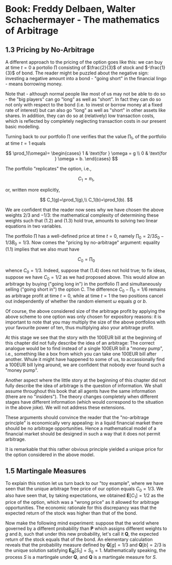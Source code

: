 # Book: Freddy Delbaen, Walter Schachermayer - The mathematics of Arbitrage
## 1.3 Pricing by No-Arbitrage

A different approach to the pricing of the option goes like this: we can buy at time $t=0$ a portolio
$\prod$ consisting of $\frac{2}{3}$ of stock and $-\frac{1}{3}$ of bond. The reader might be puzzled
about the negative sign: investing a negative amount into a bond - "going short" in the financial
lingo - means borrowing money.

Note that - although normal people like most of us may not be able to do so - the "big players" can go 
"long" as well as "short". In fact they can do so not only with respect to the bond (i.e. to invest or 
borrow money at a fixed rate of interest) but can also go "long" as well as "short" in other assets like 
shares. In addition, they can do so at (relatively) low transaction costs, which is reflected by completely
neglecting transaction costs in our present basic modelling.

Turning back to our portfolio $\prod$ one verifies that the value $\prod_1$, of the portfolio at time $t=1$
equals

$$
\prod_1(\omega)=
\begin{cases}
1 & \text{for } \omega = g \\
0 & \text{for } \omega = b.
\end{cases}
$$

The portfolio "replicates" the option, i.e.,

$$
C_1=\pi_1,
$$

or, written more explicitly,

$$
C_1(g)=\prod_1(g),\\
C_1(b)=\prod_1(b).
$$

We are confident that the reader now sees why we have chosen the above weights $2/3$ and $-1/3$: the 
mathematical complexity of determining these weights such that (1.2) and (1.3) hold true, amounts to 
solving two linear equations in two variables.

The portfolio $\prod$ has a well-defined price at time $t=0$, namely $\prod_0=2/3 S_0-1/3B_0=1/3$. Now comes 
the "pricing by no-arbitrage" argument: equality (1.1) implies that we also must have

$$
C_0=\prod_0
$$

whence $C_0=1/3$. Indeed, suppose that (1.4) does not hold true; to fix ideas, suppose we have 
$C_0=1/2$ as we had proposed above. This would allow an arbitrage by buying ("going long in") in the 
portfolio $\prod$ and simultaneously selling ("going short in") the option C. The difference 
$C_0 - \prod_0=1/6$ remains as arbitrage profit at time $t=0$, while at time $t=1$ the two 
positions cancel out independently of whether the random element $\omega$ equals $g$ or $b$.

Of course, the above considered size of the arbitrage profit by applying the above scheme to one 
option was only chosen for expository reasons: it is important to note that you may multiply the size 
of the above portfolios with your favourite power of ten, thus multiplying also your arbitrage profit.

At this stage we see that the story with the 100EUR bill at the beginning of this chapter did not fully 
describe the idea of an arbitrage: The correct analogue would be to find instead of a single 100EUR 
bill a "money pump", i.e., something like a box from which you can take one 100EUR bill after another.
Whule it might have happened to some of us, to accassionally find a 100EUR bill lying around, we are 
confident that nobody ever found such a "money pump".

Another aspect where the little story at the beginning of this chapter did not fully describe the idea
of arbitrage is the question of information. We shall assume throughout this book that all agents have 
the same information (there are no "insiders"). The theory changes completely when different stages 
have different information (which would correspond to the situation in the above joke). We will not 
address these extensions.

These arguments should convince the reader that the "no-arbitrage principle" is economically very 
appealing: in a liquid financial market there should be no arbitrage opportunities. Hence a mathematical 
model of a financial market should be designed in such a way that it does not permit arbitrage.

It is remarkable that this rather obvious principle yielded a unique price for the option considered 
in the above model.

## 1.5 Martingale Measures
To explain this notion let us turn back to our "toy example", where we have seen that the unique arbitrage
free price of our option equals $C_0=1/3$. We also have seen that, by taking expectations, we obtained
$\textbf{E}[C_1]=1/2$ as the price of the option, which was a "wrong price" as it allowed for arbitrage 
opportunities. The economic rationale for this discrepancy was that the expected return of the stock 
was higher than that of the bond.

Now make the following mind experiment: suppose that the world where governed by a different probability
than $\textbf{P}$ which assigns different weights to $g$ and $b$, such that under this new probability,
let's call it $\textbf{Q}$, the expected return of the stock equals that of the bond. An elementary 
calculation reveals that the probability measure defined by $\textbf{Q}[g]=1/3$ and 
$\textbf{Q}[b]=2/3$ is the unique solution satisfying $\textbf{E}_{\textbf{Q}}[S_1]=S_0=1$. Mathematically
speaking, the process $S$ is a martingale under $\textbf{Q}$, and $\textbf{Q}$ is a martingale measure for 
$S$.
